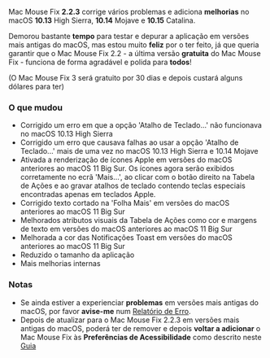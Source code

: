 Mac Mouse Fix **2.2.3** corrige vários problemas e adiciona **melhorias** no macOS **10.13** High Sierra, **10.14** Mojave e **10.15** Catalina.

Demorou bastante **tempo** para testar e depurar a aplicação em versões mais antigas do macOS, mas estou muito **feliz** por o ter feito, já que queria garantir que o Mac Mouse Fix 2.2 - a última versão **gratuita** do Mac Mouse Fix - funciona de forma agradável e polida para **todos**!

(O Mac Mouse Fix 3 será gratuito por 30 dias e depois custará alguns dólares para ter)

### O que mudou

- Corrigido um erro em que a opção 'Atalho de Teclado...' não funcionava no macOS 10.13 High Sierra
- Corrigido um erro que causava falhas ao usar a opção 'Atalho de Teclado...' mais de uma vez no macOS 10.13 High Sierra e 10.14 Mojave
- Ativada a renderização de ícones Apple em versões do macOS anteriores ao macOS 11 Big Sur. Os ícones agora serão exibidos corretamente no ecrã 'Mais...', ao clicar com o botão direito na Tabela de Ações e ao gravar atalhos de teclado contendo teclas especiais encontradas apenas em teclados Apple.
- Corrigido texto cortado na 'Folha Mais' em versões do macOS anteriores ao macOS 11 Big Sur
- Melhorados atributos visuais da Tabela de Ações como cor e margens de texto em versões do macOS anteriores ao macOS 11 Big Sur
- Melhorada a cor das Notificações Toast em versões do macOS anteriores ao macOS 11 Big Sur
- Reduzido o tamanho da aplicação
- Mais melhorias internas

### Notas

- Se ainda estiver a experienciar **problemas** em versões mais antigas do macOS, por favor **avise-me** num [Relatório de Erro](https://noah-nuebling.github.io/mac-mouse-fix-feedback-assistant/?type=bug-report).
- Depois de atualizar para o Mac Mouse Fix 2.2.3 em versões mais antigas do macOS, poderá ter de remover e depois **voltar a adicionar** o Mac Mouse Fix às **Preferências de Acessibilidade** como descrito neste [Guia](https://github.com/noah-nuebling/mac-mouse-fix/discussions/101)
